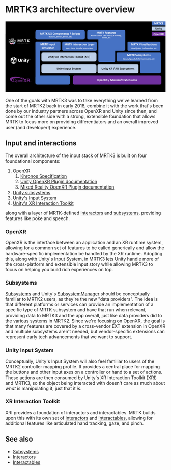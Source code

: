 
# MRTK3 architecture overview

![Architecture MRTK3](../images/MRTK_v3_Architecture.png)

One of the goals with MRTK3 was to take everything we've learned from the start of MRTK2 back in early 2018, combine it with the work that's been done by our industry partners across OpenXR and Unity since then, and come out the other side with a strong, extensible foundation that allows MRTK to focus more on providing differentiators and an overall improved user (and developer!) experience.

## Input and interactions

The overall architecture of the input stack of MRTK3 is built on four foundational components:

1. OpenXR
    1. [Khronos Specification](https://www.khronos.org/registry/OpenXR/specs/1.0/html/xrspec.html)
    1. [Unity OpenXR Plugin documentation](https://docs.unity3d.com/Packages/com.unity.xr.openxr@latest)
    1. [Mixed Reality OpenXR Plugin documentation](https://aka.ms/openxr-unity-install)
1. [Unity subsystems](https://docs.unity3d.com/ScriptReference/UnityEngine.SubsystemsModule.html)
1. [Unity's Input System](https://docs.unity3d.com/Packages/com.unity.inputsystem@latest)
1. [Unity's XR Interaction Toolkit](https://docs.unity3d.com/Packages/com.unity.xr.interaction.toolkit@latest)

along with a layer of MRTK-defined [interactors](interactors.md) and [subsystems](subsystems.md), providing features like poke and speech.

### OpenXR

OpenXR is the interface between an application and an XR runtime system, allowing for a common set of features to be called generically and allow the hardware-specific implementation be handled by the XR runtime. Adopting this, along with Unity's Input System, in MRTK3 lets Unity handle more of the cross-platform and extensible input story while allowing MRTK3 to focus on helping you build rich experiences on top.

### Subsystems

[Subsystems](subsystems.md) and Unity's [SubsystemManager](https://docs.unity3d.com/ScriptReference/SubsystemManager.html) should be conceptually familiar to MRTK2 users, as they're the new "data providers". The idea is that different platforms or services can provide an implementation of a specific type of MRTK subsystem and have that run when relevant, providing data to MRTK3 and the app overall, just like data providers did to the various systems in MRTK2. Since we're focusing on OpenXR, the goal is that many features are covered by a cross-vendor EXT extension in OpenXR and multiple subsystems aren't needed, but vendor-specific extensions can represent early tech advancements that we want to support.

### Unity Input System

Conceptually, Unity's Input System will also feel familiar to users of the MRTK2 controller mapping profile. It provides a central place for mapping the buttons and other input axes on a controller or hand to a set of actions. These actions are then consumed by Unity's XR Interaction Toolkit (XRI) and MRTK3, so the object being interacted with doesn't care as much about *what* is manipulating it, just that it *is*.

### XR Interaction Toolkit

XRI provides a foundation of interactors and interactables. MRTK builds upon this with its own set of [interactors](interactors.md) and [interactables](interactables.md), allowing for additional features like articulated hand tracking, gaze, and pinch.

## See also

* [Subsystems](subsystems.md)
* [Interactors](interactors.md)
* [Interactables](interactables.md)
